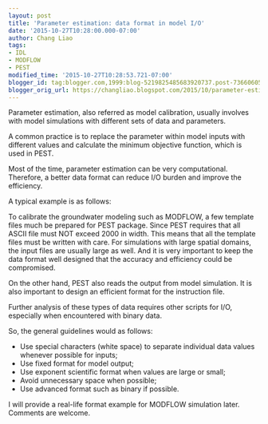 ```yaml
---
layout: post
title: 'Parameter estimation: data format in model I/O'
date: '2015-10-27T10:28:00.000-07:00'
author: Chang Liao
tags:
- IDL
- MODFLOW
- PEST
modified_time: '2015-10-27T10:28:53.721-07:00'
blogger_id: tag:blogger.com,1999:blog-5219825485683920737.post-7366060579307215119
blogger_orig_url: https://changliao.blogspot.com/2015/10/parameter-estimation-02.html
---
```


Parameter estimation, also referred as model calibration, usually involves with model simulations with different sets of data and parameters.

A common practice is to replace the parameter within model inputs with different values and calculate the minimum objective function, which is used in PEST.

Most of the time, parameter estimation can be very computational. Therefore, a better data format can reduce I/O burden and improve the efficiency.

A typical example is as follows:

To calibrate the groundwater modeling such as MODFLOW, a few template files much be prepared for PEST package. Since PEST requires that all ASCII file must NOT exceed 2000 in width. This means that all the template files must be written with care.
For simulations with large spatial domains, the input files are usually large as well. And it is very important to keep the data format well designed that the accuracy and efficiency could be compromised.

On the other hand, PEST also reads the output from model simulation. It is also important to design an efficient format for the instruction file.

Further analysis of these types of data requires other scripts for I/O, especially when encountered with binary data.

So, the general guidelines would as follows:

* Use special characters (white space) to separate individual data values whenever possible for inputs;
* Use fixed format for model output;
* Use exponent scientific format when values are large or small;
* Avoid unnecessary space when possible;
* Use advanced format such as binary if possible.

I will provide a real-life format example for MODFLOW simulation later.
Comments are welcome.